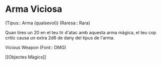 # Arma Viciosa

(Tipus:: Arma (qualsevol)) (Raresa:: Rara)

Quan tires un 20 en el teu tir d'atac amb aquesta arma màgica, el teu cop crític causa un extra 2d6 de dany del tipus de l'arma.

Vicious Weapon (Font:: DMG)

[[Objectes Màgics]]